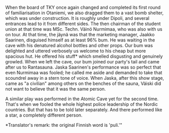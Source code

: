 
When the board of TKY once again changed and completed its first round of familiarisation in Otaniemi, we also dragged them to a vast bomb shelter, which was under construction. It is roughly under Dipoli, and several entrances lead to it from different sides. The then chairman of the student union at that time was MSc. Techn. Väinö Nurmimaa, who was also with us on tour. At that time, the jäynä was that the marketing manager, Jaakko Saarinen, disguised himself as at least 96% bum. He was waiting in the cave with his denatured alcohol bottles and other props. Our bum was delighted and uttered verbosely us welcome to his cheap but more spacious hut. He offered his stuff\* which smelled disgusting and genuinely growled. When we left the cave, our bum joined our party's tail and came after us to Rantasauna. Jaska Saarinen's performance was so perfect that even Nurmimaa was fooled; he called me aside and demanded to take that scoundrel away in a stern tone of voice. When Jaska, after this show stage, came as "a civilian" among others on the benches of the sauna, Väiski did not want to believe that it was the same person.

A similar play was performed in the Atomic Cave yet for the second time. That's when we fooled the whole highest police leadership of the Nordic countries. But that has to be told later separately. And there performed like a star, a completely different person.

\*Translator's remark: the original Finnish word is 'puli.'"